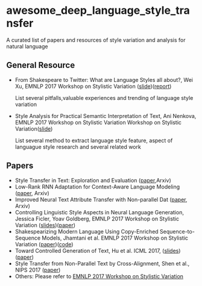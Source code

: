 # awesome_deep_language_style_transfer
A curated list of papers and resources of style variation and analysis for natural language

## General Resource
 * From Shakespeare to Twitter: What are Language Styles all about?, Wei Xu, EMNLP 2017 Workshop on Stylistic Variation
 ([slide](https://cocoxu.github.io/files/20170908_StyVa_EMNLP2017.pdf))([report](https://cocoxu.github.io/publications/EMNLP_2017_Stylistic_Variations.pdf))
 
    List several pitfalls,valuable experiences and trending of language style variation
 * Style Analysis for Practical Semantic Interpretation of Text, Ani Nenkova, EMNLP 2017 Workshop on Stylistic Variation
Workshop on Stylistic Variation([slide](https://drive.google.com/file/d/0Bzjv7VfckQWiQkZmZmlTRmRiUUNBOXZfWVZlVTZrb0RSYXVF/view))

    List several method to extract language style feature, aspect of languague style research and several related work
    
## Papers
  * Style Transfer in Text: Exploration and Evaluation ([paper](https://arxiv.org/abs/1711.06861),Arxiv)
  * Low-Rank RNN Adaptation for Context-Aware Language Modeling ([paper](https://arxiv.org/abs/1710.02603), Arxiv)
  * Improved Neural Text Attribute Transfer with Non-parallel Dat ([paper](https://arxiv.org/abs/1711.09395), Arxiv)
  * Controlling Linguistic Style Aspects in Neural Language Generation, Jessica Ficler, Yoav Goldberg, EMNLP 2017 Workshop on Stylistic Variation ([slides](https://drive.google.com/file/d/0Bzjv7VfckQWiUElucEV0LXM4Mk42dGF5aTZIbEZwOWpTLW5n/view))([paper](http://www.aclweb.org/anthology/W/W17/W17-4912.pdf))
  * Shakespearizing Modern Language Using Copy-Enriched Sequence-to-Sequence Models, Jhamtani et al. EMNLP 2017 Workshop on Stylistic Variation ([paper](https://arxiv.org/pdf/1707.01161.pdf))([code](https://github.com/harsh19/Shakespearizing-Modern-English))
  * Toward Controlled Generation of Text, Hu et al. ICML 2017, ([slides](http://www.cs.cmu.edu/~zhitingh/data/icml17toward_slides.pdf))([paper](https://arxiv.org/pdf/1703.00955.pdf))
  * Style Transfer from Non-Parallel Text by Cross-Alignment, Shen et al., NIPS 2017 ([paper](https://arxiv.org/pdf/1705.09655.pdf))
  * Others: Please refer to [EMNLP 2017 Workshop on Stylistic Variation](https://sites.google.com/site/workshoponstylisticvariation/program)
  
 
 
